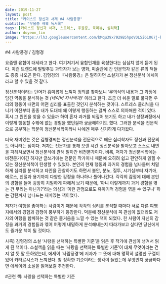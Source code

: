 ```yaml
---
date: 2019-11-27
layout: post
title: "카이스트 정신과 서재_#4 사람풍경"
subtitle: "우울증 극복 독서록"
tags: [카이스트 정신과 서재, 스트레스, 우울증, 북리뷰, 심리학]
author: doyeon_lim
image: "https://lh3.googleusercontent.com/bMqu39x7929B5hpoVDL5i61O67j-bnK8Uc6m81kSDNXfDjyTh9YoXH3T02egrBRtozl4PDPOkKR1lFFUupCPWCFmFaBKmqKZRwwp2cXYi7ac_xQggMUZ3BFyf2qs1bAMS9_l46rP5jMBLuPdLzfxtTcStwHUBIznRfoYgykPL9K3Em9GBBCpH6uQUYqPzuhJ6remv59ynRC5OJQ21xW0ggy0eqKvD9KirGVyRTilWB4jxF_qwIY7x6bUCnys2H9-5gdCU2EB4qhbhK1wm26MAHpfWpPJysY1oHCiZ4l4zZ35PDuqyXN_hlZNf7pYNQ700es9U4WpvQnLjARojWmf3iGa3iPPORa9az7iQ9i1_xwEbjNBniU1u27Xg83wacpP-G2fyyzXB43vWMdv_W9NmGhYZ-GleJvZ1g4cJrFRmCi_HE3GNke2477f1wIejTtJtfN1_nyr5WVasHjLGDRnoDZjU_-Tgmbo1VCryAelMt_rHHJDIHu9TrxgLfX4NBtJ-VDqWYoGlGixjTc-F-3pOcx4Z7iXL0K_wQeYOJyYJBBFC2x_vSybgfIhUCbb_UUNUDLtAfHUSLS6oQGmLQ2MYDd6vT8G7P-MUMiuhWikw3yEpuculAQ81m3EuqIiXJt40Ipkpd_YEvJpAB2SqsNOMi7b5sMDsKAQzVViJOPpv5Kk2pvitWCL7BiB=w151-h220-no"
---
```




#4 사람풍경 / 김형경


 요즘엔 융합이 대세라고 한다. 여기저기서 융합인재를 육성한다는 심심치 않게 듣게 된다. 이런 트렌드에 발맞추듯 과학자가 보는 영화, 미술관에 간 인문학자 같은 류의 책들도 종종 나오곤 한다. 김형경의 『사람풍경』은 말하자면 소설가가 본 정신분석 에세이라고 할 수 있을 것 같다.


 정신분석이라는 단어가 흥미롭게 느껴져 정의를 찾아보니 ‘무의식의 내용과 그 과정에 담긴 역동을 분석하는 것 *(네이버 지식백과)*’ 이라고 한다. 조금 더 쉬운 말로 풀자면 우리의 행동이 내면의 어떤 심리를 표출한 것인지 분석하는 것이다.
 스트레스 클리닉을 다니기 이전부터 종종 내가 도대체 왜 이렇게 행동하는 걸까 스스로 의아해한 적이 있다. 혹시 그 원인을 찾을 수 있을까 하여 혼자 과거를 되짚어 보기도 하고 내가 성장과정에서 이렇게 행동할 수밖에 없는 경험을 했던걸까 궁금해하기도 했다. 그러한 분석을 전문적으로 공부하는 학문이 정신분석학이라니 나에겐 매우 신기하게 다가왔다.


 더욱 재미있는 것은 김형경씨는 정신분석을 전문적으로 배운 심리학자도 정신과 전문의도 아니라는 점이다. 저자는 전문가를 통해 오랜 시간 정신분석을 받아보고 스스로 내면을 파헤쳐보면서 정신분석에 관해 알아간 비전문가이다. 비록, 저자가 정신분석학에는 비전문가이긴 하지만 글쓰기에는 전문인 작가이니 때문에 오히려 쉽고 편안하게 읽힐 수 있는 정신분석책이 탄생할 수 있었다.
 본인의 현재 행동과 과거의 경험을 넘나들며 치밀하게 심리를 분석하고 타인을 관찰하기도 하면서 불안, 분노, 질투, 시기심부터 자기애, 에로스, 친절과 용기까지 다양한 감정을 하나하나 풀어나간다. 각각의 감정에 대해 본인의 경험을 들어 굉장히 치밀하게 파헤쳐 보기 때문에, ‘아니 이렇게까지 과거 경험을 엮는 건 무리는 아닌가?’라는 의심과 ‘이런 관점으로도 유아기적 경험을 엮을 수 있구나’ 하는 감탄까지 넘나드는 재미있는 책이었다.


 저자가 여행을 좋아하는 사람이기 때문에 각각의 심리를 분석할 때마다 서로 다른 여행지에서의 경험과 감정이 풍부하게 등장한다. 덕분에 정신분석에 꼭 관심이 없더라도 저자의 여행을 함께하는 것 같은 즐거움을 느낄 수 있는 책이 되었다. 한 사람이 자신의 감정을 과거의 경험들과 엮어 어떻게 내밀하게 분석해내는지 따라가보고 싶다면 당신에게도 즐거운 책이 될 것이다.


사족) 김형경의 소설 ‘사랑을 선택하는 특별한 기준’을 읽은 후 작가에 관심이 생겨서 읽게 된 책이다. 소설책을 읽을 때는 ‘사랑을 선택하는 특별한 기준’이 대체 무엇이라는 건지 알 듯 말 듯하였는데, 에세이 ‘사람풍경’에 저자가 그 뜻에 대해 명확히 설명한 구절이 있어 카타르시스가 느껴졌다. 참 정확한 기준이라는 생각이 들었는데 무엇인지 궁금하다면 에세이와 소설을 읽어보길 추천한다.


#관련 책: 사랑을 선택하는 특별한 기준
